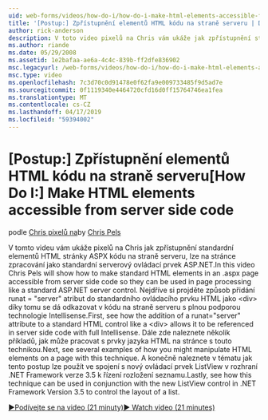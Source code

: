 ```yaml
---
uid: web-forms/videos/how-do-i/how-do-i-make-html-elements-accessible-from-server-side-code
title: '[Postup:] Zpřístupnění elementů HTML kódu na straně serveru | Dokumentace Microsoftu'
author: rick-anderson
description: V toto video pixelů na Chris vám ukáže jak zpřístupnění standardní elementů HTML stránky ASPX kódu na straně serveru, je možné v zprac stránky...
ms.author: riande
ms.date: 05/29/2008
ms.assetid: 1e2bafaa-ae6a-4c4c-839b-ff2dfe836902
msc.legacyurl: /web-forms/videos/how-do-i/how-do-i-make-html-elements-accessible-from-server-side-code
msc.type: video
ms.openlocfilehash: 7c3d70c0d91478e0f62fa9e009733485f9d5ad7e
ms.sourcegitcommit: 0f1119340e4464720cfd16d0ff15764746ea1fea
ms.translationtype: MT
ms.contentlocale: cs-CZ
ms.lasthandoff: 04/17/2019
ms.locfileid: "59394002"
---
```

# <a name="how-do-i-make-html-elements-accessible-from-server-side-code"></a><span data-ttu-id="94233-103">[Postup:] Zpřístupnění elementů HTML kódu na straně serveru</span><span class="sxs-lookup"><span data-stu-id="94233-103">[How Do I:] Make HTML elements accessible from server side code</span></span>

<span data-ttu-id="94233-104">podle [Chris pixelů na](https://twitter.com/chrispels)</span><span class="sxs-lookup"><span data-stu-id="94233-104">by [Chris Pels](https://twitter.com/chrispels)</span></span>

<span data-ttu-id="94233-105">V tomto videu vám ukáže pixelů na Chris jak zpřístupnění standardní elementů HTML stránky ASPX kódu na straně serveru, lze na stránce zpracování jako standardní serverový ovládací prvek ASP.NET.</span><span class="sxs-lookup"><span data-stu-id="94233-105">In this video Chris Pels will show how to make standard HTML elements in an .aspx page accessible from server side code so they can be used in page processing like a standard ASP.NET server control.</span></span> <span data-ttu-id="94233-106">Nejdříve si projděte způsob přidání runat = "server" atribut do standardního ovládacího prvku HTML jako &lt;div&gt; díky tomu se dá odkazovat v kódu na straně serveru s plnou podporou technologie Intellisense.</span><span class="sxs-lookup"><span data-stu-id="94233-106">First, see how the addition of a runat="server" attribute to a standard HTML control like a &lt;div&gt; allows it to be referenced in server side code with full Intellisense.</span></span> <span data-ttu-id="94233-107">Dále zde naleznete několik příkladů, jak může pracovat s prvky jazyka HTML na stránce s touto technikou.</span><span class="sxs-lookup"><span data-stu-id="94233-107">Next, see several examples of how you might manipulate HTML elements on a page with this technique.</span></span> <span data-ttu-id="94233-108">A konečně naleznete v tématu jak tento postup lze použít ve spojení s nový ovládací prvek ListView v rozhraní .NET Framework verze 3.5 k řízení rozložení seznamu.</span><span class="sxs-lookup"><span data-stu-id="94233-108">Lastly, see how this technique can be used in conjunction with the new ListView control in .NET Framework Version 3.5 to control the layout of a list.</span></span>

[<span data-ttu-id="94233-109">&#9654;Podívejte se na video (21 minuty)</span><span class="sxs-lookup"><span data-stu-id="94233-109">&#9654; Watch video (21 minutes)</span></span>](https://channel9.msdn.com/Blogs/ASP-NET-Site-Videos/how-do-i-make-html-elements-accessible-from-server-side-code)
